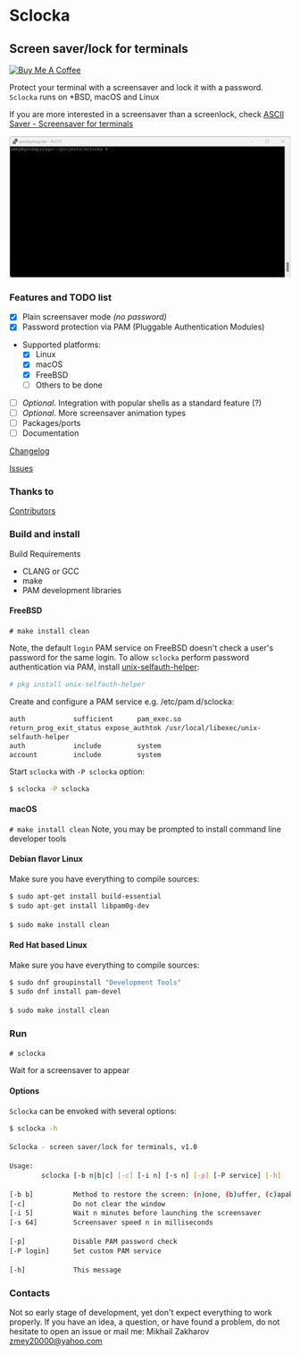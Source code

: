 # Sclocka

## Screen saver/lock for terminals

<a href="https://www.buymeacoffee.com/mezantrop" target="_blank"><img src="https://cdn.buymeacoffee.com/buttons/default-orange.png" alt="Buy Me A Coffee" height="41" width="174"></a>

Protect your terminal with a screensaver and lock it with a password. `Sclocka` runs on *BSD, macOS and Linux

If you are more interested in a screensaver than a screenlock, check [ASCII Saver - Screensaver for terminals](https://gitlab.com/mezantrop/ascsaver)

![Sclocka](sclocka.gif)

### Features and TODO list

- [x] Plain screensaver mode *(no password)*
- [x] Password protection via PAM (Pluggable Authentication Modules)
- Supported platforms:
  - [x] Linux
  - [x] macOS
  - [x] FreeBSD
  - [ ] Others to be done
- [ ] *Optional*. Integration with popular shells as a standard feature (?)
- [ ] *Optional*. More screensaver animation types
- [ ] Packages/ports
- [ ] Documentation

[Changelog](CHANGELOG.md)

[Issues](https://github.com/mezantrop/sclocka/issues)

### Thanks to

[Contributors](CONTRIBUTORS.md)

### Build and install

Build Requirements

- CLANG or GCC
- make
- PAM development libraries

#### FreeBSD

`# make install clean`

Note, the default `login` PAM service on FreeBSD doesn't check a user's password for the same login. To allow `sclocka`
perform password authentication via PAM, install [unix-selfauth-helper](https://github.com/Zirias/unix-selfauth-helper):

```sh
# pkg install unix-selfauth-helper
```

Create and configure a PAM service e.g. /etc/pam.d/sclocka:

```
auth            sufficient      pam_exec.so             return_prog_exit_status expose_authtok /usr/local/libexec/unix-selfauth-helper
auth            include         system
account         include         system
```

Start `sclocka` with `-P sclocka` option:

```sh
$ sclocka -P sclocka
```

#### macOS

`# make install clean`
Note, you may be prompted to install command line developer tools

#### Debian flavor Linux

Make sure you have everything to compile sources:

```sh
$ sudo apt-get install build-essential
$ sudo apt-get install libpam0g-dev

$ sudo make install clean
```

#### Red Hat based Linux

Make sure you have everything to compile sources:

```sh
$ sudo dnf groupinstall "Development Tools"
$ sudo dnf install pam-devel

$ sudo make install clean
```

### Run

`# sclocka`

Wait for a screensaver to appear

#### Options

`Sclocka` can be envoked with several options:

```sh
$ sclocka -h

Sclocka - screen saver/lock for terminals, v1.0

Usage:
        sclocka [-b n|b|c] [-c] [-i n] [-s n] [-p] [-P service] [-h]

[-b b]          Method to restore the screen: (n)one, (b)uffer, (c)apabilities
[-c]            Do not clear the window
[-i 5]          Wait n minutes before launching the screensaver
[-s 64]         Screensaver speed n in milliseconds

[-p]            Disable PAM password check
[-P login]      Set custom PAM service

[-h]            This message
```

### Contacts

Not so early stage of development, yet don't expect everything to work properly. If you have an idea, a question,
or have found a problem, do not hesitate to open an issue or mail me: Mikhail Zakharov <zmey20000@yahoo.com>
